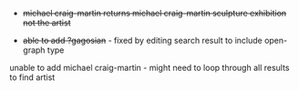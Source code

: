 * ~~michael craig-martin returns michael craig-martin sculpture exhibition not the artist~~

* ~~able to add ?gagosian~~ - fixed by editing search result to include open-graph type

unable to add michael craig-martin - might need to loop through all results to find artist